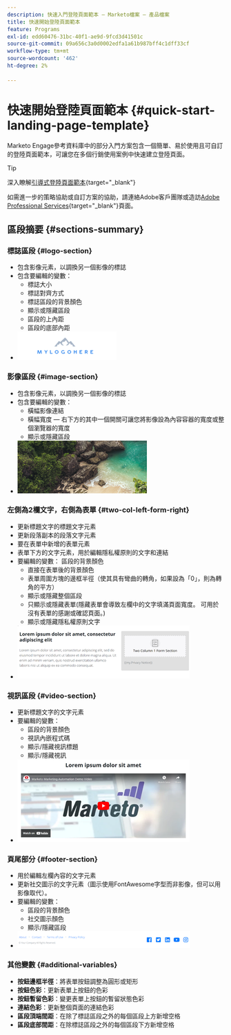 ```yaml
---
description: 快速入門登陸頁面範本 — Marketo檔案 — 產品檔案
title: 快速開始登陸頁面範本
feature: Programs
exl-id: edd60476-31bc-40f1-ae9d-9fcd3d41501c
source-git-commit: 09a656c3a0d0002edfa1a61b987bff4c1dff33cf
workflow-type: tm+mt
source-wordcount: '462'
ht-degree: 2%

---
```


# 快速開始登陸頁面範本 {#quick-start-landing-page-template}

Marketo Engage參考資料庫中的部分入門方案包含一個簡單、易於使用且可自訂的登陸頁面範本，可讓您在多個行銷使用案例中快速建立登陸頁面。

>[!TIP]
>
>深入瞭解[引導式登陸頁面範本](/help/marketo/product-docs/demand-generation/landing-pages/landing-page-templates/create-a-guided-landing-page-template.md){target="_blank"}

如需進一步的策略協助或自訂方案的協助，請連絡Adobe客戶團隊或造訪[Adobe Professional Services](https://business.adobe.com/tw/customers/consulting-services/main.html){target="_blank"}頁面。

## 區段摘要 {#sections-summary}

### 標誌區段 {#logo-section}

* 包含影像元素，以調換另一個影像的標誌
* 包含要編輯的變數：
   * 標誌大小
   * 標誌對齊方式
   * 標誌區段的背景顏色
   * 顯示或隱藏區段
   * 區段的上內距
   * 區段的底部內距
* ![](assets/quick-start-landing-page-template-1.png)

### 影像區段 {#image-section}

* 包含影像元素，以調換另一個影像的標誌
* 包含要編輯的變數：
   * 橫幅影像連結
   * 橫幅寬度 — 右下方的其中一個開關可讓您將影像設為內容容器的寬度或整個瀏覽器的寬度
   * 顯示或隱藏區段
* ![](assets/quick-start-landing-page-template-2.png)

### 左側為2欄文字，右側為表單 {#two-col-left-form-right}

* 更新標題文字的標題文字元素
* 更新段落副本的段落文字元素
* 要在表單中新增的表單元素
* 表單下方的文字元素，用於編輯隱私權原則的文字和連結
* 要編輯的變數：
區段的背景顏色
   * 直接在表單後的背景顏色
   * 表單周圍方塊的邊框半徑（使其具有彎曲的轉角，如果設為「0」，則為轉角的平方）
   * 顯示或隱藏整個區段
   * 只顯示或隱藏表單(隱藏表單會導致左欄中的文字填滿頁面寬度。 可用於沒有表單的感謝或確認頁面。)
   * 顯示或隱藏隱私權原則文字
* ![](assets/quick-start-landing-page-template-3.png)

### 視訊區段 {#video-section}

* 更新標題文字的文字元素
* 要編輯的變數：
   * 區段的背景顏色
   * 視訊內嵌程式碼
   * 顯示/隱藏視訊標題
   * 顯示/隱藏視訊
* ![](assets/quick-start-landing-page-template-4.png)

### 頁尾部分 {#footer-section}

* 用於編輯左欄內容的文字元素
* 更新社交圖示的文字元素（圖示使用FontAwesome字型而非影像，但可以用影像取代）。
* 要編輯的變數：
   * 區段的背景顏色
   * 社交圖示顏色
   * 顯示/隱藏區段
* ![](assets/quick-start-landing-page-template-5.png)

### 其他變數 {#additional-variables}

* **按鈕邊框半徑**：將表單按鈕調整為圓形或矩形
* **按鈕色彩**：更新表單上按鈕的色彩
* **按鈕暫留色彩**：變更表單上按鈕的暫留狀態色彩
* **連結色彩**：更新整個頁面的連結色彩
* **區段頂端間距**：在除了標誌區段之外的每個區段上方新增空格
* **區段底部間距**：在除標誌區段之外的每個區段下方新增空格
